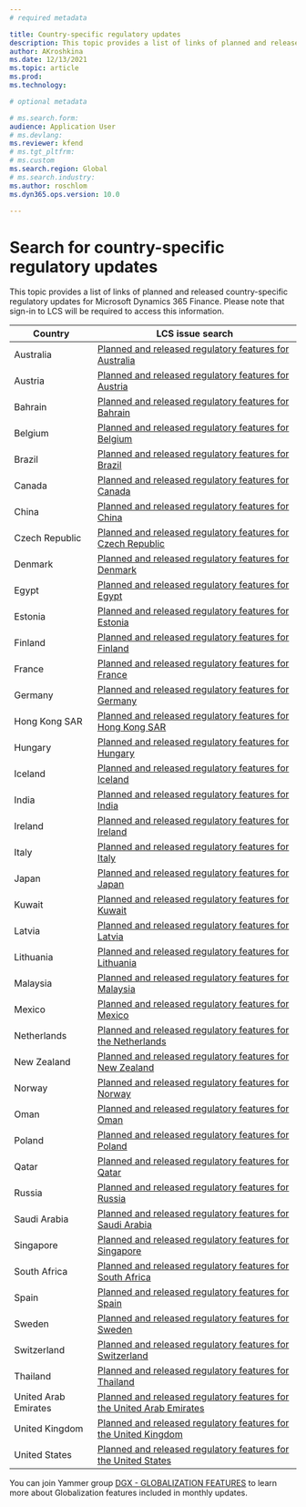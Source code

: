 ```yaml
---
# required metadata

title: Country-specific regulatory updates
description: This topic provides a list of links of planned and released country-specific regulatory updates for Microsoft Dynamics 365 Finance.
author: AKroshkina
ms.date: 12/13/2021
ms.topic: article
ms.prod: 
ms.technology: 

# optional metadata

# ms.search.form:
audience: Application User
# ms.devlang: 
ms.reviewer: kfend
# ms.tgt_pltfrm: 
# ms.custom
ms.search.region: Global
# ms.search.industry: 
ms.author: roschlom
ms.dyn365.ops.version: 10.0

---
```

# Search for country-specific regulatory updates

This topic provides a list of links of planned and released country-specific regulatory updates for Microsoft Dynamics 365 Finance.
Please note that sign-in to LCS will be required to access this information.

| **Country**          | **LCS issue search**                                                                                                                                                                                                                                                                                                                                                                                                                                                                                                                                                                                                                                                                               |
|----------------------|----------------------------------------------------------------------------------------------------------------------------------------------------------------------------------------------------------------------------------------------------------------------------------------------------------------------------------------------------------------------------------------------------------------------------------------------------------------------------------------------------------------------------------------------------------------------------------------------------------------------------------------------------------------------------------------------------|
| Australia            | [Planned and released regulatory features for Australia](https://fix.lcs.dynamics.com/Issue/Results?v=8_versionClass&ct=2_categoryClass_6_categoryClass&ft=1_featureClass_2_featureClass_3_featureClass&cu=1_countryClass&o=D&mode=Full&i=2_issueTypeClass_1_issueTypeClass)                                                                                                                                                                                                                                                                                                                                                                                                                       |
| Austria              | [Planned and released regulatory features for Austria](https://fix.lcs.dynamics.com/Issue/Results?v=8_versionClass&ct=2_categoryClass_6_categoryClass&ft=1_featureClass_2_featureClass_3_featureClass&cu=2_countryClass&o=D&mode=Full&i=2_issueTypeClass_1_issueTypeClass)                                                                                                                                                                                                                                                                                                                                                                                                                         |
| Bahrain              | [Planned and released regulatory features for Bahrain](https://fix.lcs.dynamics.com/Issue/Results?v=8_versionClass&ct=2_categoryClass_6_categoryClass&ft=1_featureClass_2_featureClass_3_featureClass&cu=37_countryClass&o=D&mode=Full&i=2_issueTypeClass_1_issueTypeClass)                                                                                                                                                                                                                                                                                                                                                                                                                        |
| Belgium              | [<u>Planned and released regulatory features for Belgium</u>](https://fix.lcs.dynamics.com/Issue/Results?v=8_versionClass&ct=2_categoryClass_6_categoryClass&ft=1_featureClass_2_featureClass_3_featureClass&cu=3_countryClass&o=D&mode=Full&i=2_issueTypeClass_1_issueTypeClass)                                                                                                                                                                                                                                                                                                                                                                                                                  |
| Brazil               | [<u>Planned and released regulatory features for Brazil</u>](https://fix.lcs.dynamics.com/Issue/Results?v=8_versionClass&ct=2_categoryClass_6_categoryClass&ft=1_featureClass_2_featureClass_3_featureClass&cu=4_countryClass&o=D&mode=Full&i=2_issueTypeClass_1_issueTypeClass)                                                                                                                                                                                                                                                                                                                                                                                                                   |
| Canada               | [Planned and released regulatory features for Canada](https://fix.lcs.dynamics.com/Issue/Results?q=&dm=0&v=8_versionClass&i=2_issueTypeClass_1_issueTypeClass&ct=2_categoryClass_6_categoryClass&ft=1_featureClass_2_featureClass_3_featureClass&cu=5_countryClass&pi=&pm=&pc=&rd=&d=&envId=&permission=)                                                                                                                                                                                                                                                                                                                                                                                          |
| China                | [<u>Planned and released regulatory features for China</u>](https://fix.lcs.dynamics.com/Issue/Results?v=8_versionClass&ct=2_categoryClass_6_categoryClass&ft=1_featureClass_2_featureClass_3_featureClass&cu=6_countryClass&o=D&mode=Full&i=2_issueTypeClass_1_issueTypeClass)                                                                                                                                                                                                                                                      |
| Czech Republic                | [<u>Planned and released regulatory features for Czech Republic</u>](https://fix.lcs.dynamics.com/Issue/Results?v=8_versionClass&ct=2_categoryClass_6_categoryClass&ft=1_featureClass_2_featureClass_3_featureClass&cu=7_countryClass&o=D&mode=Full&i=2_issueTypeClass_1_issueTypeClass)                                                                                                                                                                                                                                                                                                                                                                                                                                                                                                              |
| Denmark              | [<u>Planned and released regulatory features for Denmark</u>](https://fix.lcs.dynamics.com/Issue/Results?v=8_versionClass&ct=2_categoryClass_6_categoryClass&ft=1_featureClass_2_featureClass_3_featureClass&cu=8_countryClass&o=D&mode=Full&i=2_issueTypeClass_1_issueTypeClass)                                                                                                                                                                                                                                                                                                                                                                                                                  |
| Egypt                | [<u>Planned and released regulatory features for Egypt</u>](https://fix.lcs.dynamics.com/Issue/Results?v=8_versionClass&ct=2_categoryClass_6_categoryClass&ft=1_featureClass_2_featureClass_3_featureClass&cu=42_countryClass&o=D&mode=Full&i=2_issueTypeClass_1_issueTypeClass)                                                                                                                                                                                                                                                                                                                                                                                                                   |
| Estonia              | [Planned and released regulatory features for Estonia](https://fix.lcs.dynamics.com/Issue/Results?v=8_versionClass&ct=2_categoryClass_6_categoryClass&ft=1_featureClass_2_featureClass_3_featureClass&cu=9_countryClass&o=D&mode=Full&i=2_issueTypeClass_1_issueTypeClass)                                                                                                                                                                                                                                                                                                                                                                                                                         |
| Finland              | [<u>Planned and released regulatory features for Finland</u>](https://fix.lcs.dynamics.com/Issue/Results?v=8_versionClass&ct=2_categoryClass_6_categoryClass&ft=1_featureClass_2_featureClass_3_featureClass&cu=10_countryClass&o=D&mode=Full&i=2_issueTypeClass_1_issueTypeClass)                                                                                                                                                                                                                                                                                                                                                                                                                 |
| France               | [<u>Planned and released regulatory features for France</u>](https://fix.lcs.dynamics.com/Issue/Results?v=8_versionClass&ct=2_categoryClass_6_categoryClass&ft=1_featureClass_2_featureClass_3_featureClass&cu=11_countryClass&o=D&mode=Full&i=2_issueTypeClass_1_issueTypeClass)                                                                                                                                                                                                                                                                                                                                                                                                                  |
| Germany              | [<u>Planned and released regulatory features for Germany</u>](https://fix.lcs.dynamics.com/Issue/Results?v=8_versionClass&ct=2_categoryClass_6_categoryClass&ft=1_featureClass_2_featureClass_3_featureClass&cu=12_countryClass&o=D&mode=Full&i=2_issueTypeClass_1_issueTypeClass)                                                                                                                                                                                                                                                                                                                                                                                                                 |
| Hong Kong SAR        | [<u>Planned and released regulatory features for Hong Kong SAR</u>](https://fix.lcs.dynamics.com/Issue/Results?q=&dm=0&v=8_versionClass&i=2_issueTypeClass_1_issueTypeClass&ct=2_categoryClass_6_categoryClass&ft=1_featureClass_2_featureClass_3_featureClass&cu=38_countryClass&pi=&pm=&pc=&rd=&d=&envId=&permission=)                                                                                                                                                                                                                                                                                                                                                                           |
| Hungary              | [<u>Planned and released regulatory features for Hungary</u>](https://fix.lcs.dynamics.com/Issue/Results?v=8_versionClass&ct=2_categoryClass_6_categoryClass&ft=1_featureClass_2_featureClass_3_featureClass&cu=13_countryClass&o=D&mode=Full&i=2_issueTypeClass_1_issueTypeClass)                                                                                                                                                                                                                                                                                                                                                                                                                 |
| Iceland              | [<u>Planned and released regulatory features for Iceland</u>](https://fix.lcs.dynamics.com/Issue/Results?q=&dm=0&v=8_versionClass&i=2_issueTypeClass_1_issueTypeClass&ct=2_categoryClass_6_categoryClass&ft=1_featureClass_2_featureClass_3_featureClass&cu=14_countryClass&pi=&pm=&pc=&rd=&d=&envId=&permission=)                                                                                                                                                                                                                                                                                                                                                                                 |
| India                | [<u>Planned and released regulatory features for India</u>](https://fix.lcs.dynamics.com/Issue/Results?v=8_versionClass&ct=2_categoryClass_6_categoryClass&ft=1_featureClass_2_featureClass_3_featureClass&cu=15_countryClass&o=D&mode=Full&i=2_issueTypeClass_1_issueTypeClass)                                                                                                                                                                                                                                                                                                                                                                                                                   |
| Ireland              | [<u>Planned and released regulatory features for Ireland</u>](https://fix.lcs.dynamics.com/Issue/Results?v=8_versionClass&ct=2_categoryClass_6_categoryClass&ft=1_featureClass_2_featureClass_3_featureClass&cu=16_countryClass&o=D&mode=Full&i=2_issueTypeClass_1_issueTypeClass)                                                                                                                                                                                                                                                                                                                                                                                                                 |
| Italy                | [<u>Planned and released regulatory features for Italy</u>](https://fix.lcs.dynamics.com/Issue/Results?v=8_versionClass&ct=2_categoryClass_6_categoryClass&ft=1_featureClass_2_featureClass_3_featureClass&cu=17_countryClass&o=D&mode=Full&i=2_issueTypeClass_1_issueTypeClass)                                                                                                                                                                                                                                                                                                                                                                                                                   |
| Japan                | [<u>Planned and released regulatory features for Japan</u>](https://fix.lcs.dynamics.com/Issue/Results?v=8_versionClass&ct=2_categoryClass_6_categoryClass&ft=1_featureClass_2_featureClass_3_featureClass&cu=18_countryClass&o=D&mode=Full&i=2_issueTypeClass_1_issueTypeClass)                                                                                                                                                                                                                                                                                                                                                                                                                   |
| Kuwait               | [<u>Planned and released regulatory features for Kuwait</u>](https://fix.lcs.dynamics.com/Issue/Results?v=8_versionClass&ct=2_categoryClass_6_categoryClass&ft=1_featureClass_2_featureClass_3_featureClass&cu=39_countryClass&o=D&mode=Full&i=2_issueTypeClass_1_issueTypeClasshttps://fix.lcs.dynamics.com/Issue/Results?v=8_versionClass&ct=2_categoryClass_6_categoryClass&ft=1_featureClass_2_featureClass_3_featureClass&cu=39_countryClass&o=D&mode=Full&i=2_issueTypeClass_1_issueTypeClass)                                                                                                                                                                                               |
| Latvia               | [<u>Planned and released regulatory features for Latvia</u>](https://fix.lcs.dynamics.com/Issue/Results?v=8_versionClass&ct=2_categoryClass_6_categoryClass&ft=1_featureClass_2_featureClass_3_featureClass&cu=19_countryClass&o=D&mode=Full&i=2_issueTypeClass_1_issueTypeClass)                                                                                                                                                                                                                                                                                                                                                                                                                  |
| Lithuania            | [<u>Planned and released regulatory features for Lithuania</u>](https://fix.lcs.dynamics.com/Issue/Results?v=8_versionClass&ct=2_categoryClass_6_categoryClass&ft=1_featureClass_2_featureClass_3_featureClass&cu=20_countryClass&o=D&mode=Full&i=2_issueTypeClass_1_issueTypeClass)                                                                                                                                                                                                                                                                                                                                                                                                               |
| Malaysia             | [Planned and released regulatory features for Malaysia](https://fix.lcs.dynamics.com/Issue/Results?v=8_versionClass&ct=2_categoryClass_6_categoryClass&ft=1_featureClass_2_featureClass_3_featureClass&cu=21_countryClass&o=D&mode=Full&i=2_issueTypeClass_1_issueTypeClass)                                                                                                                                                                                                                                                                                                                                                                                                                       |
| Mexico               | [<u>Planned and released regulatory features for Mexico</u>](https://fix.lcs.dynamics.com/Issue/Results?v=8_versionClass&ct=2_categoryClass_6_categoryClass&ft=1_featureClass_2_featureClass_3_featureClass&cu=22_countryClass&o=D&mode=Full&i=2_issueTypeClass_1_issueTypeClass)                                                                                                                                                                                                                                                                                                                                                                                                                  |
| Netherlands          | [<u>Planned and released regulatory features for the Netherlands</u>](https://fix.lcs.dynamics.com/Issue/Results?v=8_versionClass&ct=2_categoryClass_6_categoryClass&ft=1_featureClass_2_featureClass_3_featureClass&cu=23_countryClass&o=D&mode=Full&i=2_issueTypeClass_1_issueTypeClass)                                                                                                                                                                                                                                                                                                                                                                                                         |
| New Zealand          | [Planned and released regulatory features for New Zealand](https://fix.lcs.dynamics.com/Issue/Results?v=8_versionClass&ct=2_categoryClass_6_categoryClass&ft=1_featureClass_2_featureClass_3_featureClass&cu=24_countryClass&o=D&mode=Full&i=2_issueTypeClass_1_issueTypeClass)                                                                                                                                                                                                                                                                                                                                                                                                                    |
| Norway               | [<u>Planned and released regulatory features for Norway</u>](https://fix.lcs.dynamics.com/Issue/Results?v=8_versionClass&ct=2_categoryClass_6_categoryClass&ft=1_featureClass_2_featureClass_3_featureClass&cu=25_countryClass&o=D&mode=Full&i=2_issueTypeClass_1_issueTypeClass)                                                                                                                                                                                                                                                                                                                                                                                                                  |
| Oman                 | [<u>Planned and released regulatory features for Oman</u>](https://fix.lcs.dynamics.com/Issue/Results?v=8_versionClass&ct=2_categoryClass_6_categoryClass&ft=1_featureClass_2_featureClass_3_featureClass&cu=40_countryClass&o=D&mode=Full&i=2_issueTypeClass_1_issueTypeClass)                                                                                                                                                                                                                                                                                                                                                                                                                    |
| Poland               | [<u>Planned and released regulatory features for Poland</u>](https://fix.lcs.dynamics.com/Issue/Results?v=8_versionClass&ct=2_categoryClass_6_categoryClass&ft=1_featureClass_2_featureClass_3_featureClass&cu=26_countryClass&o=D&mode=Full&i=2_issueTypeClass_1_issueTypeClass)                                                                                                                                                                                                                                                                                                                                                                                                                  |
| Qatar                | [<u>Planned and released regulatory features for Qatar</u>](https://fix.lcs.dynamics.com/Issue/Results?v=8_versionClass&ct=2_categoryClass_6_categoryClass&ft=1_featureClass_2_featureClass_3_featureClass&cu=41_countryClass&o=D&mode=Full&i=2_issueTypeClass_1_issueTypeClass)                                                                                                                                                                                                                                                                                                                                                                                                                   |
| Russia               | [<u>Planned and released regulatory features for Russia</u>](https://fix.lcs.dynamics.com/Issue/Results?v=8_versionClass&ct=2_categoryClass_6_categoryClass&ft=1_featureClass_2_featureClass_3_featureClass&cu=27_countryClass&o=D&mode=Full&i=2_issueTypeClass_1_issueTypeClass)                                                                                                                                                                                                                                                                                                                                                                                                                  |
| Saudi Arabia         | [<u>Planned and released regulatory features for Saudi Arabia</u>](https://fix.lcs.dynamics.com/Issue/Results?v=8_versionClass&ct=2_categoryClass_6_categoryClass&ft=1_featureClass_2_featureClass_3_featureClass&cu=28_countryClass&o=D&mode=Full&i=2_issueTypeClass_1_issueTypeClass)                                                                                                                                                                                                                                                                                                                                                                                                            |
| Singapore            | [<u>Planned and released regulatory features for Singapore</u>](https://fix.lcs.dynamics.com/Issue/Results?v=8_versionClass&ct=2_categoryClass_6_categoryClass&ft=1_featureClass_2_featureClass_3_featureClass&cu=29_countryClass&o=D&mode=Full&i=2_issueTypeClass_1_issueTypeClass)                                                                                                                                                                                                                                                                                                                                                                                                               |
| South Africa         | [<u>Planned and released regulatory features for South Africa</u>](https://fix.lcs.dynamics.com/Issue/Results?q=&dm=0&v=8_versionClass&i=2_issueTypeClass_1_issueTypeClass&ct=2_categoryClass_6_categoryClass&ft=1_featureClass_2_featureClass_3_featureClass&cu=30_countryClass&pi=&pm=&pc=&rd=&d=&envId=&permission=)                                                                                                                                                                                                                                                                                                                                                                            |
| Spain                | [<u>Planned and released regulatory features for Spain</u>](https://fix.lcs.dynamics.com/Issue/Results?v=8_versionClass&ct=2_categoryClass_6_categoryClass&ft=1_featureClass_2_featureClass_3_featureClass&cu=31_countryClass&o=D&mode=Full&i=2_issueTypeClass_1_issueTypeClass)                                                                                                                                                                                                                                                                                                                                                                                                                   |
| Sweden               | [<u>Planned and released regulatory features for Sweden</u>](https://fix.lcs.dynamics.com/Issue/Results?v=8_versionClass&ct=2_categoryClass_6_categoryClass&ft=1_featureClass_2_featureClass_3_featureClass&cu=32_countryClass&o=D&mode=Full&i=2_issueTypeClass_1_issueTypeClass)                                                                                                                                                                                                                                                                                                                                                                                                                  |
| Switzerland          | [<u>Planned and released regulatory features for Switzerland</u>](https://fix.lcs.dynamics.com/Issue/Results?v=8_versionClass&ct=2_categoryClass_6_categoryClass&ft=1_featureClass_2_featureClass_3_featureClass&cu=33_countryClass&o=D&mode=Full&i=2_issueTypeClass_1_issueTypeClass)                                                                                                                                                                                                                                                                                                                                                                                                             |
| Thailand             | [<u>Planned and released regulatory features for Thailand</u>](https://fix.lcs.dynamics.com/Issue/Results?v=8_versionClass&ct=2_categoryClass_6_categoryClass&ft=1_featureClass_2_featureClass_3_featureClass&cu=34_countryClass&o=D&mode=Full&i=2_issueTypeClass_1_issueTypeClass)                                                                                                                                                                                                                                                                                                                                                                                                                |
| United Arab Emirates | [<u>Planned and released regulatory features for the United Arab Emirates</u>](https://fix.lcs.dynamics.com/Issue/Results?v=8_versionClass&ct=2_categoryClass_6_categoryClass&ft=1_featureClass_2_featureClass_3_featureClass&cu=43_countryClass&o=D&mode=Full&i=2_issueTypeClass_1_issueTypeClass)                                                                                                                                                                                                                                                                                                                                                                                                |
| United Kingdom       | [<u>Planned and released regulatory features for the United Kingdom</u>](https://nam06.safelinks.protection.outlook.com/?url=https%3A%2F%2Ffix.lcs.dynamics.com%2FIssue%2FResults%3Fv%3D8_versionClass%26ct%3D2_categoryClass_6_categoryClass%26ft%3D1_featureClass_2_featureClass_3_featureClass%26cu%3D3_countryClass%26o%3DD%26mode%3DFull%26i%3D2_issueTypeClass_1_issueTypeClass&data=04%7C01%7Cvastrup%40microsoft.com%7C6e8a12140a0548c9224508d94add50a5%7C72f988bf86f141af91ab2d7cd011db47%7C1%7C0%7C637623136671200065%7CUnknown%7CTWFpbGZsb3d8eyJWIjoiMC4wLjAwMDAiLCJQIjoiV2luMzIiLCJBTiI6Ik1haWwiLCJXVCI6Mn0%3D%7C1000&sdata=eiZzncdY20RjysdC8rpru54YONhSlJUec093vwFK5jI%3D&reserved=0) |
| United States        | [<u>Planned and released regulatory features for the United States</u>](https://fix.lcs.dynamics.com/Issue/Results?q=&dm=0&v=8_versionClass&i=2_issueTypeClass_1_issueTypeClass&ct=2_categoryClass_6_categoryClass&ft=1_featureClass_2_featureClass_3_featureClass&cu=36_countryClass&pi=&pm=&pc=&rd=&d=&envId=&permission=)                                                                                                                                                                                                                                                                                                                                                                       |

You can join Yammer group [DGX - GLOBALIZATION FEATURES](https://nam06.safelinks.protection.outlook.com/?url=https%3A%2F%2Fwww.yammer.com%2Fdynamicsaxfeedbackprograms%2F%23%2Fthreads%2FinGroup%3Ftype%3Din_group%26feedId%3D17055599%26view%3Dall&data=04%7C01%7Cv-akroshkina%40microsoft.com%7Cd9ff45f516714794499808d9d9886844%7C72f988bf86f141af91ab2d7cd011db47%7C1%7C0%7C637780002155790602%7CUnknown%7CTWFpbGZsb3d8eyJWIjoiMC4wLjAwMDAiLCJQIjoiV2luMzIiLCJBTiI6Ik1haWwiLCJXVCI6Mn0%3D%7C3000&sdata=PHIu40mQKyx9GlUITswmPx5FV1xj0tHnahLma8guE%2Bw%3D&reserved=0) to learn more about Globalization features included in monthly updates.

